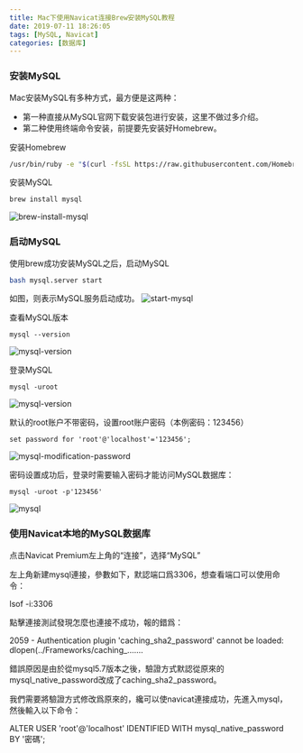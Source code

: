 ```yaml
---
title: Mac下使用Navicat连接Brew安装MySQL教程
date: 2019-07-11 18:26:05
tags: [MySQL, Navicat]
categories: [数据库]
---
```


### 安装MySQL
Mac安装MySQL有多种方式，最方便是这两种：
- 第一种直接从MySQL官网下载安装包进行安装，这里不做过多介绍。
- 第二种使用终端命令安装，前提要先安装好Homebrew。

安装Homebrew
```bash
/usr/bin/ruby -e "$(curl -fsSL https://raw.githubusercontent.com/Homebrew/install/master/install)"
```
安装MySQL
```bash
brew install mysql
```
![brew-install-mysql](https://user-images.githubusercontent.com/24516169/61051202-1d0d6480-a41b-11e9-85c2-05600f9712b4.png)


### 启动MySQL
使用brew成功安装MySQL之后，启动MySQL
```bash
bash mysql.server start
```
如图，则表示MySQL服务启动成功。
![start-mysql](https://user-images.githubusercontent.com/24516169/61096487-5a5d0b00-a48a-11e9-8715-7d3bb3a6d4da.png)


查看MySQL版本
```
mysql --version
```
![mysql-version](https://user-images.githubusercontent.com/24516169/61049925-52fd1980-a418-11e9-9558-7b4dee6c68b8.png)


登录MySQL
```
mysql -uroot
```
![mysql-version](https://user-images.githubusercontent.com/24516169/61114682-6fa25b80-a4c3-11e9-899b-a3c9033da25e.png)


默认的root账户不带密码，设置root账户密码（本例密码：123456）
```
set password for 'root'@'localhost'='123456';
```
![mysql-modification-password](https://user-images.githubusercontent.com/24516169/61114990-11c24380-a4c4-11e9-9437-e56f6b406357.png)

密码设置成功后，登录时需要输入密码才能访问MySQL数据库：
```
mysql -uroot -p'123456'
```
![mysql](https://user-images.githubusercontent.com/24516169/61114808-b09a7000-a4c3-11e9-9354-82d215b3c60f.png)

### 使用Navicat本地的MySQL数据库

点击Navicat Premium左上角的“连接”，选择“MySQL”

左上角新建mysql連接，參數如下，默認端口爲3306，想查看端口可以使用命令：

lsof -i:3306

點擊連接測試發現怎麼也連接不成功，報的錯爲：

2059 - Authentication plugin 'caching_sha2_password' cannot be loaded: dlopen(../Frameworks/caching_....... 

錯誤原因是由於從mysql5.7版本之後，驗證方式默認從原來的mysql_native_password改成了caching_sha2_password。

我們需要將驗證方式修改爲原來的，纔可以使navicat連接成功，先進入mysql，然後輸入以下命令：

ALTER USER 'root'@'localhost' IDENTIFIED WITH mysql_native_password BY '密碼';
